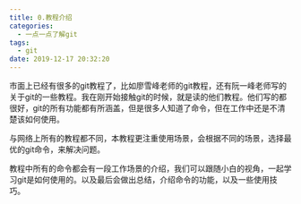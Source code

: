 ```yaml
---
title: 0.教程介绍
categories:
  - 一点一点了解git
tags:
  - git
date: 2019-12-17 20:32:20
---
```


市面上已经有很多的git教程了，比如廖雪峰老师的git教程，还有阮一峰老师写的关于git的一些教程。我在刚开始接触git的时候，就是读的他们教程。他们写的都很好，git的所有功能都有所涵盖，但是很多人知道了命令，但在工作中还是不清楚该如何使用。

与网络上所有的教程都不同，本教程更注重使用场景，会根据不同的场景，选择最优的git命令，来解决问题。

教程中所有的命令都会有一段工作场景的介绍，我们可以跟随小白的视角，一起学习git是如何使用的。以及最后会做出总结，介绍命令的功能，以及一些使用技巧。


